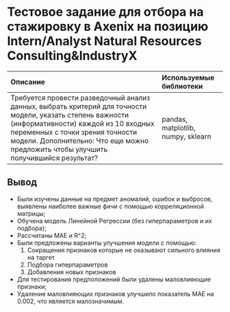 # Тестовое задание для отбора на стажировку в Axenix на позицию Intern/Analyst Natural Resources Consulting&IndustryX
| Описание           | Используемые библиотеки                     |
| :--------------------- |:---------------------------|
| Требуется провести разведочный анализ данных, выбрать критерий для точности модели, указать степень важности (информативности) каждой из 10 входных переменных с точки зрения точности модели. Дополнительно: Что еще можно предложить чтобы улучшить получившийся результат? | pandas, matplotlib, numpy, sklearn

## Вывод

- Были изучены данные на предмет аномалий, ошибок и выбросов, выявлены наиболее важные фичи с помощью корреляционной матрицы;
- Обучена модель Линейной Регрессии (без гиперпараметров и их подбора);
- Рассчитаны MAE и R^2;
- Были предложены варианты улучшения модели с помощью:
  1. Сокращения признаков которые не оказывают сильного влияния на таргет
  2. Подбора гиперпараметров
  3. Добавления новых признаков
- Для тестирования предположений были удалены маловлияющие признаки;
- Удаление маловлияющих признаков улучшило показатель MAE на 0.002, что является малозначимым.
